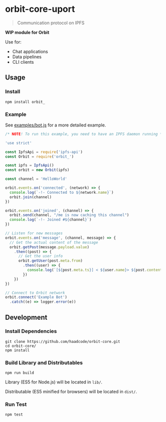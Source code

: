 # orbit-core-uport

>  Communication protocol on IPFS

**WIP module for Orbit**

Use for:
- Chat applications
- Data pipelines
- CLI clients

## Usage

### Install
```
npm install orbit_
```

### Example

See [examples/bot.js]() for a more detailed example.

```javascript
/* NOTE! To run this example, you need to have an IPFS daemon running */

'use strict'

const IpfsApi = require('ipfs-api')
const Orbit = require('orbit_')

const ipfs = IpfsApi()
const orbit = new Orbit(ipfs)

const channel = 'HelloWorld'

orbit.events.on('connected', (network) => {
  console.log(`-!- Connected to ${network.name}`)
  orbit.join(channel)
})

orbit.events.on('joined', (channel) => {
  orbit.send(channel, "/me is now caching this channel")
  console.log(`-!- Joined #${channel}`)
})

// Listen for new messages
orbit.events.on('message', (channel, message) => {
  // Get the actual content of the message
  orbit.getPost(message.payload.value)
    .then((post) => {
      // Get the user info
      orbit.getUser(post.meta.from)
        .then((user) => {
          console.log(`[${post.meta.ts}] < ${user.name}> ${post.content}`)
        })
    })
})

// Connect to Orbit network
orbit.connect('Example Bot')
  .catch((e) => logger.error(e))
```

## Development

### Install Dependencies
```
git clone https://github.com/haadcode/orbit-core.git
cd orbit-core/
npm install
```

### Build Library and Distributables
```
npm run build
```

Library (ES5 for Node.js) will be located in `lib/`.

Distributable (ES5 minified for browsers) will be located in `dist/`.

### Run Test
```
npm test
```
